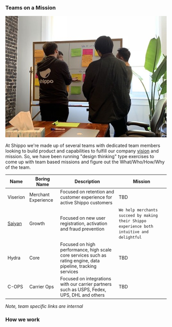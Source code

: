 ### Teams on a Mission

<img src=../rsrcs/team_mission_exercise.jpeg>

At Shippo we're made up of several teams with dedicated team members looking to build product and capabilities to fulfill our company [vision](https://goshippo.com/about/) and mission.  So, we have been running "design thinking" type exercises to come up with team based missions and figure out the What/Who/How/Why of the team.

Name | Boring Name | Description | Mission
-----| ----------- | ----------- | --------
Viserion | Merchant Experience | Focused on retention and customer experience for active Shippo customers | TBD
[Saiyan](https://github.com/goshippo/getting-started/blob/master/teams/growth.md) | Growth | Focused on new user registration, activation and fraud prevention | `We help merchants succeed by making their Shippo experience both intuitive and delightful`
Hydra | Core | Focused on high performance, high scale core services such as rating engine, data pipeline, tracking services | TBD
C-OPS | Carrier Ops | Focused on integrations with our carrier partners such as USPS, Fedex, UPS, DHL and others | TBD

_Note, team specific links are internal_

### How we work

